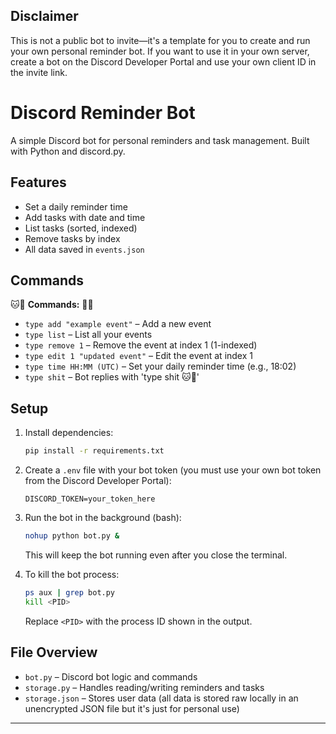 ## Disclaimer
This is not a public bot to invite—it's a template for you to create and run your own personal reminder bot. If you want to use it in your own server, create a bot on the Discord Developer Portal and use your own client ID in the invite link.

# Discord Reminder Bot

A simple Discord bot for personal reminders and task management. Built with Python and discord.py.

## Features
- Set a daily reminder time
- Add tasks with date and time
- List tasks (sorted, indexed)
- Remove tasks by index
- All data saved in `events.json`

## Commands

🐱🌹 **Commands:** 🌹🐱
- `type add "example event"` – Add a new event
- `type list` – List all your events
- `type remove 1` – Remove the event at index 1 (1-indexed)
- `type edit 1 "updated event"` – Edit the event at index 1
- `type time HH:MM (UTC)` – Set your daily reminder time (e.g., 18:02)
- `type shit` – Bot replies with 'type shit 🐱🌹'

## Setup

1. Install dependencies:
   ```bash
   pip install -r requirements.txt
   ```
2. Create a `.env` file with your bot token (you must use your own bot token from the Discord Developer Portal):
   ```env
   DISCORD_TOKEN=your_token_here
   ```
3. Run the bot in the background (bash):
   ```bash
   nohup python bot.py &
   ```
   This will keep the bot running even after you close the terminal.

4. To kill the bot process:
   ```bash
   ps aux | grep bot.py
   kill <PID>
   ```
   Replace `<PID>` with the process ID shown in the output.

## File Overview
- `bot.py` – Discord bot logic and commands
- `storage.py` – Handles reading/writing reminders and tasks
- `storage.json` – Stores user data (all data is stored raw locally in an unencrypted JSON file but it's just for personal use)

---
